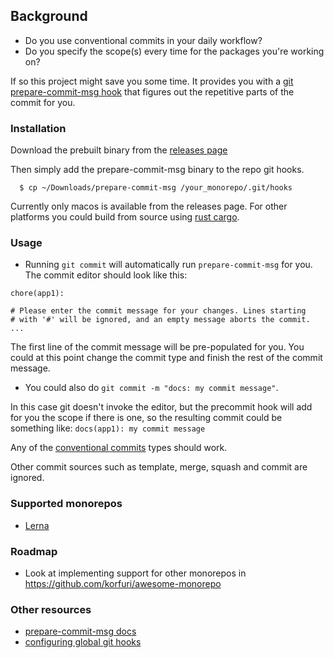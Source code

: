 ## Background

- Do you use conventional commits in your daily workflow?
- Do you specify the scope(s) every time for the packages you're working on?

If so this project might save you some time. It provides you with a [git prepare-commit-msg hook](https://git-scm.com/docs/githooks#_prepare_commit_msg) that figures out the repetitive parts of the commit for you.

### Installation

Download the prebuilt binary from the [releases page](https://github.com/danielcondemarin/monorepo-conventional-commits/releases)

Then simply add the prepare-commit-msg binary to the repo git hooks. 

```
  $ cp ~/Downloads/prepare-commit-msg /your_monorepo/.git/hooks
```

Currently only macos is available from the releases page. For other platforms you could build from source using [rust cargo](https://github.com/rust-lang/cargo).

### Usage

- Running `git commit` will automatically run `prepare-commit-msg` for you. The commit editor should look like this:

```
chore(app1):

# Please enter the commit message for your changes. Lines starting
# with '#' will be ignored, and an empty message aborts the commit.
...
```

The first line of the commit message will be pre-populated for you. You could at this point change the commit type and finish the rest of the commit message.

- You could also do `git commit -m "docs: my commit message"`.

In this case git doesn't invoke the editor, but the precommit hook will add for you the scope if there is one, so the resulting commit could be something like: `docs(app1): my commit message`

Any of the [conventional commits](https://www.conventionalcommits.org/en/v1.0.0/) types should work.

Other commit sources such as template, merge, squash and commit are ignored.

### Supported monorepos

- [Lerna](https://github.com/lerna/lerna)

### Roadmap

- Look at implementing support for other monorepos in https://github.com/korfuri/awesome-monorepo

### Other resources

- [prepare-commit-msg docs](https://git-scm.com/docs/githooks#_prepare_commit_msg)
- [configuring global git hooks](https://coderwall.com/p/jp7d5q/create-a-global-git-commit-hook)

